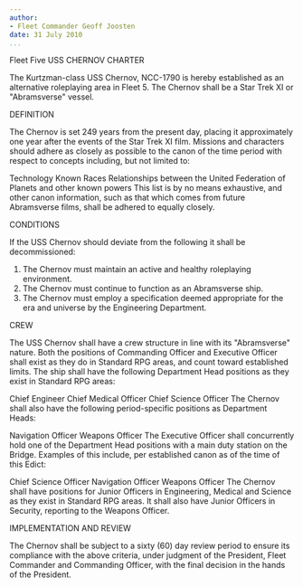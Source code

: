 ```yaml
---
author:
- Fleet Commander Geoff Joosten
date: 31 July 2010
...
```


Fleet Five
USS CHERNOV CHARTER

The Kurtzman-class USS Chernov, NCC-1790 is hereby established as an
alternative roleplaying area in Fleet 5. The Chernov shall be a Star
Trek XI or "Abramsverse" vessel.

DEFINITION

The Chernov is set 249 years from the present day, placing it
approximately one year after the events of the Star Trek XI film.
Missions and characters should adhere as closely as possible to the
canon of the time period with respect to concepts including, but not
limited to:

Technology
Known Races
Relationships between the United Federation of Planets and other known
powers
This list is by no means exhaustive, and other canon information, such
as that which comes from future Abramsverse films, shall be adhered to
equally closely.

CONDITIONS

If the USS Chernov should deviate from the following it shall be
decommissioned:

1.  The Chernov must maintain an active and healthy roleplaying
    environment.
2.  The Chernov must continue to function as an Abramsverse ship.
3.  The Chernov must employ a specification deemed appropriate for the
    era and universe by the Engineering Department.

CREW

The USS Chernov shall have a crew structure in line with its
"Abramsverse" nature. Both the positions of Commanding Officer and
Executive Officer shall exist as they do in Standard RPG areas, and
count toward established limits. The ship shall have the following
Department Head positions as they exist in Standard RPG areas:

Chief Engineer
Chief Medical Officer
Chief Science Officer
The Chernov shall also have the following period-specific positions as
Department Heads:

Navigation Officer
Weapons Officer
The Executive Officer shall concurrently hold one of the Department Head
positions with a main duty station on the Bridge. Examples of this
include, per established canon as of the time of this Edict:

Chief Science Officer
Navigation Officer
Weapons Officer
The Chernov shall have positions for Junior Officers in Engineering,
Medical and Science as they exist in Standard RPG areas. It shall also
have Junior Officers in Security, reporting to the Weapons Officer.

IMPLEMENTATION AND REVIEW

The Chernov shall be subject to a sixty (60) day review period to ensure
its compliance with the above criteria, under judgment of the President,
Fleet Commander and Commanding Officer, with the final decision in the
hands of the President.
